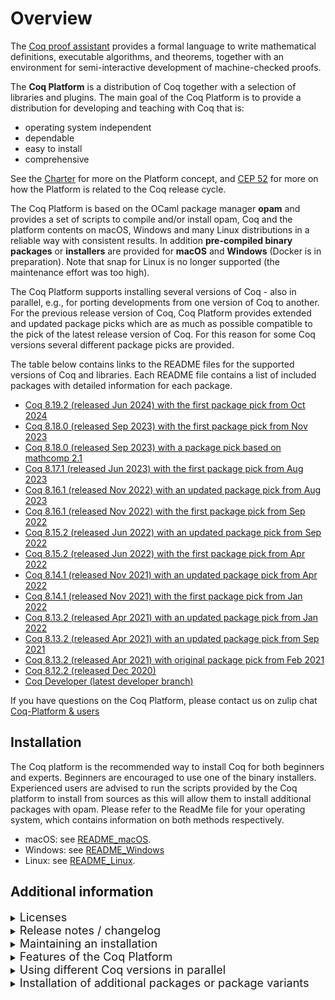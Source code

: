 # Overview

The [Coq proof assistant](https://coq.inria.fr) provides a formal language
to write mathematical definitions, executable algorithms, and theorems, together
with an environment for semi-interactive development of machine-checked proofs.

The **Coq Platform** is a distribution of Coq together with a selection of
libraries and plugins. The main goal of the Coq Platform is to provide a
distribution for developing and teaching with Coq that is:

- operating system independent
- dependable
- easy to install
- comprehensive

See the [Charter](charter.md) for more on the Platform concept, and
[CEP 52](https://github.com/coq/ceps/blob/master/text/052-platform-release-cycle.md)
for more on how the Platform is related to the Coq release cycle.

The Coq Platform is based on the OCaml package manager **opam** and provides a set
of scripts to compile and/or install opam, Coq and the platform contents on macOS,
Windows and many Linux distributions in a reliable way with consistent results.
In addition **pre-compiled binary packages** or **installers** are provided for **macOS** and
**Windows** (Docker is in preparation). Note that snap for Linux is no longer supported
(the maintenance effort was too high).

The Coq Platform supports installing several versions of Coq - also in parallel,
e.g., for porting developments from one version of Coq to another. For the
previous release version of Coq, Coq Platform provides extended and updated
package picks which are as much as possible compatible to the pick of the latest
release version of Coq. For this reason for some Coq versions several different
package picks are provided.

The table below contains links to the README files for the supported versions
of Coq and libraries. Each README file contains a list of included packages with
detailed information for each package.

- [Coq 8.19.2 (released Jun 2024) with the first package pick from Oct 2024](doc/README~8.19~2024.10.md)
- [Coq 8.18.0 (released Sep 2023) with the first package pick from Nov 2023](doc/README~8.18~2023.11.md)
- [Coq 8.18.0 (released Sep 2023) with a package pick based on mathcomp 2.1](doc/README~8.18~mc2.md)
- [Coq 8.17.1 (released Jun 2023) with the first package pick from Aug 2023](doc/README~8.17~2023.08.md)
- [Coq 8.16.1 (released Nov 2022) with an updated package pick from Aug 2023](doc/README~8.16~2023.08.md)
- [Coq 8.16.1 (released Nov 2022) with the first package pick from Sep 2022](doc/README~8.16~2022.09.md)
- [Coq 8.15.2 (released Jun 2022) with an updated package pick from Sep 2022](doc/README~8.15~2022.09.md)
- [Coq 8.15.2 (released Jun 2022) with the first package pick from Apr 2022](doc/README~8.15~2022.04.md)
- [Coq 8.14.1 (released Nov 2021) with an updated package pick from Apr 2022](doc/README~8.14~2022.04.md)
- [Coq 8.14.1 (released Nov 2021) with the first package pick from Jan 2022](doc/README~8.14~2022.01.md)
- [Coq 8.13.2 (released Apr 2021) with an updated package pick from Jan 2022](doc/README~8.13~2022.01.md)
- [Coq 8.13.2 (released Apr 2021) with an updated package pick from Sep 2021](doc/README~8.13~2021.09.md)
- [Coq 8.13.2 (released Apr 2021) with original package pick from Feb 2021](doc/README~8.13~2021.02.md)
- [Coq 8.12.2 (released Dec 2020)](doc/README~8.12.md)
- [Coq Developer (latest developer branch)](doc/README~dev.md)

If you have questions on the Coq Platform, please contact us on zulip chat [Coq-Platform & users](https://coq.zulipchat.com/#narrow/stream/250632-Coq-Platform.20devs.20.26.20users)

## Installation

The Coq platform is the recommended way to install Coq for both beginners and experts.
Beginners are encouraged to use one of the binary installers. Experienced users are advised to run the scripts provided by the Coq platform to install from sources as this will allow them to install additional packages with opam.
Please refer to the ReadMe file for your operating system, which contains information on both methods respectively.

- macOS: see [README_macOS](doc/README_macOS.md).
- Windows: see [README_Windows](doc/README_Windows.md)
- Linux: see [README_Linux](doc/README_Linux.md).

## Additional information

<details><summary><font size="+1">Licenses</font></summary>

The Coq Platform setup scripts and the selection of package recipes and patches are licensed Creative Commons CC0.
This license does **not** apply to the packages installed by the Coq Platform.
The README files linked above provide license information for each package.
This information is also available as .CSV files here [doc](doc).
Please note that the license information is obtained from opam.
The Coq Platform team does no double check this information.

</details>

<details><summary><font size="+1">Release notes / changelog</font></summary>

## Changes in 2024.10.1

This is a "source only" bugfix release which addresses changes in the opam file format in opam 2.3.0.
The installers and package pick lists are unmodified from the previous release.

## Changes in 2024.10.0

- added new pick 8.19~2024.10
- the MacOS installers for Apple silicon (ARM) are now fully supported (no longer experimental)
- on Windows enabled long path support by
  - using a manifest where this is enabled during build of all executables
  - checking in the script if the registry key is set
  - Not that this is only required during build - if using an installer the provided binaries still have this enabled in the manifest, but the user is not asked to enable it in the registry
- on Windows set the stack size of `ocamlc`` to 64MB (essentially by patching the binary) - this allows to build fiat-crypto
  - note that `coqc` is not pacthed in this way - it can be done if needed. See the folder windows/set_stack_size and the script shell_scripts/install_ocaml_stacksize.sh
  - also note that on Windows any stack size can be set in case this should be required (MacOS has a hard limit of 64MB, though (as of macOS Sonoma) so try to avoid this to stay portable)
- on Windows re-enables coq-fiat-crypto
  - on Windows no packages are excluded any more except for `coq-hammer` which heavily uses Unix style `fork`
- support for snap has been removed
  - there is currently no known method to build snaps in case the build process requires more than 2GB of RAM
  - the overall maintenance effort for snap was very high
  - we are looking for a replacement - suggestions welcome

## Changes in 2023.11.0

- when using the build from sources script on Windows the root folders changed to shorten the path length (e.g. coq-serapi had build issues cause by long path names)
  - the opam path is now `<cygroot>/opam`  instead of `<cygroot>/home/<user>/.opam`
  - the platform path is now `<cygroot>/platform`  instead of `<cygroot>/home/<user>/platform`
  - the (longest) recommended cygwin root path is now `C:\bin\cygwin_coq_platform` or `C:\bin\cygw32_coq_platform`
- added new pick 8.18~2023.11
- added new pick 8.18~mc2
- the doc folder now contains an opam package dependency graph for all picks, e.g. [doc/DependencyGraph~8.18~2023.11.pdf]
- coq-ott has been added back on Windows
- coq-fiat-crypto is still removed on Windows, since version 0.0.24 results in stack overflows - there is no good work around for this - we recommend to use the prior pick 8.16~2022.09

**ATTENTION**:

Please see the [Pick Readme 8.18~2023.11](doc/README~8.18~2023.11.md) and [Pick Readme 8.18~mc2](doc/README~8.18~mc2.md) for details on the package list.

## Changes in 2023.03.0

- Added new picks 8.17~2023.08 and 8.16~2023.08
- coq-ott has been removed on Windows, since version 0.33 has issues there - if you need coq-ott we recommend to install version 0.32 via opam on Windows
- coq-fiat-crypto has been removed on Windows, since version 0.0.20 results in a stack overflows - there is no good work around for this - we recommend to use the previous pick 8.16~2022.09 

Please see the [Pick Readme](doc/README~8.17~2023.08.md) for details on the package list.

## Changes in 2022.09.1

- Changed picks 8.16~2022.09 and 8.15~2022.09 from beta to release
- Updated pick 8.16~2022.09 to Coq version 8.16.1
  - Coq and CoqIDE 8.16.1 contain various substantial fixes over 8.16.0

Please see the [Pick Readme](doc/README~8.16~2022.09.md) for details on the final package list.

## Changes in 2022.09.0

- added a "coq-shell" on macOS, Windows and Snap installers
  - the coq-shell starts a shell or CMD window with environment set to use the installed Coq
  - on macOS, the DMG installer contains a `coq-shell.command` file one can copy e.g. to the desktop - see [macOS](doc/README_macOS.md) for details
  - on Windows a `coq-shell.bat` file is installed and added to the start menu - see [Windows](doc/README_Windows.md)
  - on Linux/Snap there are two methods to start a Coq shell - see [Linux](doc/README_Linux.md)
- added a `coq-env.sh` file on macOS and Linux/Snap to be used with `eval` - see [macOS](doc/README_macOS.md) and [Linux](doc/README_Linux.md) for details
- on macOS the installer should now work for macOS down to version 10.13 - this is not much tested, though - bug reports are welcome
- many small usability improvements and bug fixes
- beta package pick for Coq 8.16.0 with many package version updates and these additions:
  - added `coq-itauto.8.16.0` to the "full" level
  - moved `coq-mathcomp-algebra-tactics` from "extended" to "full" level after update to `1.0.0`
  - added `coq-mathcomp-word.1.1` to the "full" level
  - added `coq-metacoq.1.1+8.16` to the "extended" level
  - added `coq-fiat-crypto.0.0.15` to the "extended" level
  - added `coq-bedrock2.0.0.3` to the "extended" level
  - added `coq-bedrock2-compiler.0.0.3` to the "extended" level
  - added `coq-rupicola.0.0.5` to the "extended" level
  - added `coq-coqutil.0.0.2` to the "extended" level
  - added `coq-rewriter.0.0.6` to the "extended" level
  - added `coq-riscv.0.0.2` to the "extended" level
  - removed the Flocq3 based packages

Please see the [Pick Readme](doc/README~8.16~2022.09~beta1.md) for details on new and updated packages.

**Note on `coq-quickchick`**: QuickChick requires an OCaml compiler to run. The binary installers for Coq Platform do not
provide OCaml, so QuickChick does not work with the binary installers for macOS, Windows and Snap.
It is recommended to use the "compile from sources" method if you want to use QuickChick.
An alternative method is to install OCaml by other means and have it in the PATH, but this method is not supported by the Coq Platform team.
We plan to add an OCaml compiler to the binary installers in the next release.

**Note on `coq-serapi`**: Installed versions (not compiled from sources versions) of serapi tools might require a `--coqlib=$(coqc -where)` or equivalent option to run.

## Changes in 2022.04.0 / 2022.04.1

- release package pick for Coq 8.15.2 with many package version updates
- a package pick for Coq 8.14.1, which is as much as possible compatible with the 8.15.2 pick
- re-enabled QuickChick on Windows (please see notes below)
- added `coq-ott` and `ott` to the "full" level
- added `coq-relation-algebra` to the "full" level
- added `coq-mathcomp-algebra-tactics` to the "extended" level
- added `coq-extructures` to the "extended" level
- many small usability improvements and fixes

Please see the [Pick Readme](doc/README~8.15~2022.04.md) for details on new and updated packages.

**Note on macOS**: CoqIDE was previously wrapped in a shell script to set the environment, which had the effect that
it could not access the `documents` folder. This script has been replaced with a simple C program, so this should work now.

**Note on `coq-flocq`**: there is a new version 4.0 for `coq-flocq` which is **not compatible** with the previous 3.X versions.
Since some packages are not yet compatible with Flocq 4.0, notably `coq-compcert`, the 2022.04 picks contain both,
`coq-flocq.4.0.0` and `coq-flocq.3.4.3`. Since one cannot install two version of one package, a new package called `coq-flocq3`
has been added which uses `Flocq3` rather than `Flocq` as logical path. This way Flocq 3.X can be selected by using `Flocq3`
in the `Require` commands and Flocq 4.X can be selected by using `Flocq` in the `Require` commands.
The package `coq-compcert` has been patched to require `Flocq3`.
For convenience the proof automation packages used for float proofs, `coq-gappa` and `coq-interval` are also available in
a Flocq 3.X and Flocq 4.X variant. The Flocq 4.X variants have the usual logical path, the 3.X variants use the logical paths
`IntervalFlocq3` and `GappaFlocq3`.

**Note on `coq-quickchick`**: QuickChick requires an OCaml compiler to run. The binary installers for Coq Platform do not
provide OCaml, so QuickChick does not work with the binary installers for macOS, Windows and Snap.
It is recommended to use the "compile from sources" method if you want to use QuickChick.
An alternative method is to install OCaml by other means and have it in the PATH, but this method is not supported by the Coq Platform team.
We plan to add an OCaml compiler to the binary installers in the next release.

## Changes in 2022.01.0

- release package pick for Coq 8.14.0 + updated mostly compatible package pick for Coq 8.13.2
- beta package pick for Coq 8.15.0
- added `coq-hammer` (not on Windows) including the provers `z3` and `eprover`
- added prime number certificate generator `coq-coqprime-generator` including `gmp-ecm`
- disabled QuickChick on Windows (it did not really work on Windows - we try to make it work in the next release)

## Changes in 2021.09.0

- support for multiple versions of Coq (currently 8.12.2, 8.13.2, 8.14+rc1, dev)
- parallel installation of several versions of Coq is possible - each version creates a separate opam switch
- new substantially extended package pick for Coq 8.13.2 (the original pick from 2021.02 is also available)
- new beta pick for Coq 8.14+rc1 - as close as possible to the updated pick for Coq 8.13.2

## Changes in 2021.02.2

- support for opam 2.1.0 (which integrates the opam system dependency manager *depext* - this needed a few adjustments)
- fix issues with Cygwin binutils
- various minor fixes for the snap package (support gappa, clightgen, ...)
- various minor fixes to the Windows installer (add icon for CoqIDE, ...)
- minor cleanup and improvements of the Coq Platform scripts
- the versions of provided Coq packages are identical to 2021.09.0

## Changes in 2021.02.1

- added DMG package / installer for macOS
- Coq and CoqIDE update to version 8.13.2 (bugfix release)
- VST updated to version 2.7.1 (bugfix release)
- new package `coq-hott` *The Homotopy Type Theory library*

</details>

<details><summary><font size="+1">Maintaining an installation</font></summary>

It is **not** recommended to `opam upgrade` a Coq Platform opam switch, although this is possible.
The Coq Platform script does not pin any packages - not even Coq.
It just requests to install a specific version, so `opam upgrade` might change a lot of packages
and you end up with something which is no longer an "official" Coq Platform.

Instead it is recommended to wait for the next release of Coq Platform and install it, which will create a new opam switch -
or if you use a binary installer on macOS or Windows, you can choose a different installation folder.
This also has the advantage that you still have the Coq Platform version you have been working with so far available,
which is useful in case you need to port some proofs from the older to the new version - which might happen.
You can remove the opam switch or uninstall an installed Coq Platform as soon as you no longer need it.

In general the Coq Platform team recommends to use the concept of opam switches generously.
If you want to do experiments, create a new switch following the instructions for creating Coq Platform package pick variants below.
You can easily switch between opam switches and do tests.
Also if you follow the package pick variants approach, you can easily share your setup with other people just by sharing the Coq Platform package pick file you created.
A Coq Platform switch requires between 1 and 3 GByte of disk space.
The current Coq 8.13.2 distribution requires 2.3 GByte on macOS.

</details>

<details><summary><font size="+1">Features of the Coq Platform</font></summary>

- fully opam based, also on Windows
- single script call to install system dependencies, opam (if not there), a fresh opam switch and the Coq Platform
- interactive (well, script based) guidance of the user through the few parameters
- one unified setup script for Windows, macOS and Linux with few operating system dependent sections only
- for Windows there is an additional wrapper batch script to setup Cygwin as build and working environment
- for Windows there is in addition a classic Windows installer mostly intended for quick installation by beginners
- for macOS a signed (but currently not yet notarized) DMG package is provided, also mostly intended for beginners
- note that snap packages for Windows are **not supported** any more
- it is easy to build variants of the provided installers with modified content
- it is supported to install several versions of Coq in parallel - each will create a separate opam switch - this is intended e.g. for porting Coq developments from older versions of Coq
- system prerequisites are installed using opam depext in a system independent manner
- the script should be fairly robust and safe - it will immediately abort on all errors not explicitly handled
- the script can be restarted if it fails - e.g because of internet or memory issues - it will not redo things it already did

</details>

<details><summary><font size="+1">Using different Coq versions in parallel</font></summary>

Especially for porting projects from an older to a newer version of Coq, Coq Platform supports to install several Coq versions in parallel.
You can also use a Coq version from a previous version of Coq Platform in parallel with a Coq version from a newer version of Coq Platform.
Each Coq version you install via the Coq Platform scripts will create a separate opam switch.

You can list the available switches with:
```
~$ opam switch
#  switch                        compiler                                              description
   CP.2024.10.1~8.12             ocaml-base-compiler.4.10.2                            Coq 8.12.2 (released Dec 2020) with the first package pick from Dec 2020
   CP.2024.10.1~8.13~2021.02     ocaml-base-compiler.4.10.2                            Coq 8.13.2 (released Apr 2021) with the first package pick from Feb 2021
   CP.2024.10.1~8.13~2021.09     ocaml-base-compiler.4.10.2                            Coq 8.13.2 (released Apr 2021) with an extended package pick from Sep 2021
   CP.2024.10.1~8.13~2022.01     ocaml-base-compiler.4.10.2                            Coq 8.13.2 (released Apr 2021) with an updated package pick from Jan 2022
   CP.2024.10.1~8.14~2022.01     ocaml-option-flambda.1,ocaml-variants.4.12.1+options  Coq 8.14.1 (released Nov 2021) with the first package pick from Jan 2022
   CP.2024.10.1~8.14~2022.04     ocaml-option-flambda.1,ocaml-variants.4.12.1+options  Coq 8.14.1 (released Nov 2021) with an updated package pick from Apr 2022
   CP.2024.10.1~8.15~2022.04     ocaml-option-flambda.1,ocaml-variants.4.13.1+options  Coq 8.15.2 (released Jun 2022) with the first package pick from Apr 2022
   CP.2024.10.1~8.15~2022.09     ocaml-option-flambda.1,ocaml-variants.4.13.1+options  Coq 8.15.2 (released Jun 2022) with an updated package pick from Sep 2022
   CP.2024.10.1~8.16~2022.09     ocaml-option-flambda.1,ocaml-variants.4.13.1+options  Coq 8.16.1 (released Nov 2022) with the first package pick from Sep 2022
   CP.2024.10.1~8.16~2023.08     ocaml-option-flambda.1,ocaml-variants.4.14.1+options  Coq 8.16.1 (released Nov 2022) with an updated package pick from from Aug 2023
   CP.2024.10.1~8.17~2023.08     ocaml-option-flambda.1,ocaml-variants.4.14.1+options  Coq 8.17.1 (released Jun 2023) with the first package pick from Aug 2023
   CP.2024.10.1~8.18~2023.11     ocaml-option-flambda.1,ocaml-variants.4.14.1+options  Coq 8.18.0 (released Sep 2023) with the first package pick from Nov 2023
   CP.2024.10.1~8.18~mc2         ocaml-option-flambda.1,ocaml-variants.4.14.1+options  Coq 8.18.0 (released Sep 2023) with a package pick based on mathcomp 2.1
→  CP.2024.10.1~8.19~2024.10     ocaml-option-flambda.1,ocaml-variants.4.14.2+options  Coq 8.19.2 (released Jun 2024) with the first package pick from Oct 2024
   CP.2024.10.1~dev              ocaml-option-flambda.1,ocaml-variants.4.13.1+options  Coq dev (latest master of all packages)
```

You can select the opam switch for **all shells** with e.g.:
```
~$ opam switch CP.2024.10.1~8.19~2024.10
```

You can select the opam switch for **just the current shell** with e.g.:
```
eval $(opam config env --set-switch --switch CP.2024.10.1~8.19~2024.10)
```

So you can easily open two separate shell windows, select different opam switches and start e.g. two CoqIDE instances to step through the same file with two different versions of Coq.

</details>

<details><summary><font size="+1">Installation of additional packages or package variants</font></summary>

## CompCert and VST variants

For some packages, notably CompCert and VST (the Princeton tool-chain for verification of C code), exist various variants.

By default the 64 bit variant of CompCert and the 64 bit variant of VST are installed.

You can install the 32 bit variants in addition any time later by issuing `opam install` commands, e.g.
```
opam install coq-compcert-32.3.9
opam install coq-vst-32.2.8
```
Please note that since both variants can be installed in parallel, only one, the 64 bit variant, is immediately available to Coq
without -Q and -R options.
If you want to work with the 32 bit variants, please use these options in your Coq project:
```
-Q $(coqc -where)/../coq-variant/compcert32/compcert compcert
-Q $(coqc -where)/../coq-variant/VST32/VST VST
```

**Important note:** CompCert is **not** free / open source software, but may be used for research and evaluation purposes.
Please clarify the license at [CompCert License](https://github.com/AbsInt/CompCert/blob/master/LICENSE).

## Installation of additional packages

- On Windows open a shell with `C:\<your_coq_platform_cygwin_path>\cygwin.bat`.
- On Linux or macOS open a shell in the usual way.
- Run the command `opam switch` which will show the list of available switches:
   ```
   ~$ opam switch
   #   switch                    compiler                                              description
   CP.2024.10.1~8.12             ocaml-base-compiler.4.10.2                            Coq 8.12.2 (released Dec 2020) with the first package pick from Dec 2020
   CP.2024.10.1~8.13~2021.02     ocaml-base-compiler.4.10.2                            Coq 8.13.2 (released Apr 2021) with the first package pick from Feb 2021
   CP.2024.10.1~8.13~2021.09     ocaml-base-compiler.4.10.2                            Coq 8.13.2 (released Apr 2021) with an extended package pick from Sep 2021
   CP.2024.10.1~8.13~2022.01     ocaml-base-compiler.4.10.2                            Coq 8.13.2 (released Apr 2021) with an updated package pick from Jan 2022
   CP.2024.10.1~8.14~2022.01     ocaml-option-flambda.1,ocaml-variants.4.12.1+options  Coq 8.14.1 (released Nov 2021) with the first package pick from Jan 2022
   CP.2024.10.1~8.14~2022.04     ocaml-option-flambda.1,ocaml-variants.4.12.1+options  Coq 8.14.1 (released Nov 2021) with an updated package pick from Apr 2022
   CP.2024.10.1~8.15~2022.04     ocaml-option-flambda.1,ocaml-variants.4.13.1+options  Coq 8.15.2 (released Jun 2022) with the first package pick from Apr 2022
   CP.2024.10.1~8.15~2022.09     ocaml-option-flambda.1,ocaml-variants.4.13.1+options  Coq 8.15.2 (released Jun 2022) with an updated package pick from Sep 2022
   CP.2024.10.1~8.16~2022.09     ocaml-option-flambda.1,ocaml-variants.4.13.1+options  Coq 8.16.1 (released Nov 2022) with the first package pick from Sep 2022
   CP.2024.10.1~8.16~2023.08     ocaml-option-flambda.1,ocaml-variants.4.14.1+options  Coq 8.16.1 (released Nov 2022) with an updated package pick from from Aug 2023
   CP.2024.10.1~8.17~2023.08     ocaml-option-flambda.1,ocaml-variants.4.14.1+options  Coq 8.17.1 (released Jun 2023) with the first package pick from Aug 2023
   CP.2024.10.1~8.18~2023.11     ocaml-option-flambda.1,ocaml-variants.4.14.1+options  Coq 8.18.0 (released Sep 2023) with the first package pick from Nov 2023
   CP.2024.10.1~8.18~mc2         ocaml-option-flambda.1,ocaml-variants.4.14.1+options  Coq 8.18.0 (released Sep 2023) with a package pick based on mathcomp 2.1
→  CP.2024.10.1~8.19~2024.10     ocaml-option-flambda.1,ocaml-variants.4.14.2+options  Coq 8.19.2 (released Jun 2024) with the first package pick from Oct 2024
   CP.2024.10.1~dev              ocaml-option-flambda.1,ocaml-variants.4.13.1+options  Coq dev (latest master of all packages)
   ```
- Choose the switch you want to change with this command (example):
    ```
    opam switch CP.2024.10.1~8.19~2024.10
    eval $(opam env)
    ```
- You can find packages with `opam list --all | grep "some keyword"`.
- You can show the description and further details on a package with `opam show "package"`.
- Install additional packages with `opam install "package"`.
- You can find some additional information on managing Coq installation with opam at [Install Coq with opam](https://coq.inria.fr/opam-using.html).

</details>

<details><summary><font size="+1">Creating package pick variants and customized installers</font></summary>

It is an intended use case of the Coq Platform to create custom variants, e.g.
for projects or lectures, by creating additional files in the [package_picks](package_picks)
folder.

For details, especially on creating custom installers for macOS and Windows see [Customized Installers](doc/FAQ-customized-installers.md).
